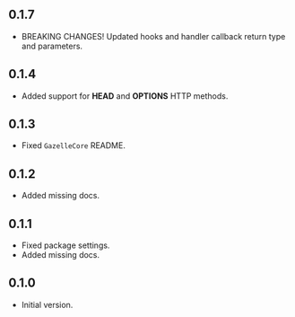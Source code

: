 ## 0.1.7

 - BREAKING CHANGES! Updated hooks and handler callback return type and parameters.

## 0.1.4

 - Added support for **HEAD** and **OPTIONS** HTTP methods.

## 0.1.3

- Fixed `GazelleCore` README.

## 0.1.2

- Added missing docs.

## 0.1.1

- Fixed package settings.
- Added missing docs.

## 0.1.0

- Initial version.
